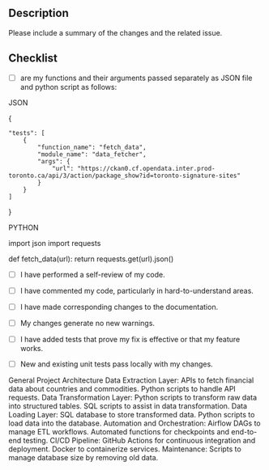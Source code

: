 ## Description
Please include a summary of the changes and the related issue. 

## Checklist
- [ ]  are my functions and their arguments passed separately as JSON file and python script as follows:
      
JSON

{

    "tests": [
        {
            "function_name": "fetch_data",
            "module_name": "data_fetcher",
            "args": {
                "url": "https://ckan0.cf.opendata.inter.prod-toronto.ca/api/3/action/package_show?id=toronto-signature-sites"
            }
        }
    ]
}



PYTHON

import json
import requests

def fetch_data(url):
    return requests.get(url).json()


- [ ] I have performed a self-review of my code.
- [ ] I have commented my code, particularly in hard-to-understand areas.
- [ ] I have made corresponding changes to the documentation.
- [ ] My changes generate no new warnings.
- [ ] I have added tests that prove my fix is effective or that my feature works.
- [ ] New and existing unit tests pass locally with my changes.


General Project Architecture
Data Extraction Layer:
   APIs to fetch financial data about countries and commodities.
   Python scripts to handle API requests.
Data Transformation Layer:
   Python scripts to transform raw data into structured tables.
   SQL scripts to assist in data transformation.
Data Loading Layer:
   SQL database to store transformed data.
   Python scripts to load data into the database.
Automation and Orchestration:
   Airflow DAGs to manage ETL workflows.
   Automated functions for checkpoints and end-to-end testing.
CI/CD Pipeline:
  GitHub Actions for continuous integration and deployment.
  Docker to containerize services.
Maintenance:
  Scripts to manage database size by removing old data.
